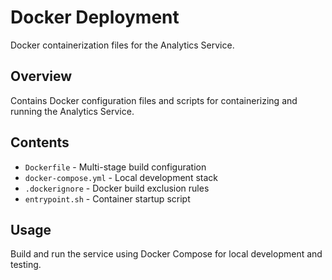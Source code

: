 # Docker Deployment

Docker containerization files for the Analytics Service.

## Overview

Contains Docker configuration files and scripts for containerizing and running the Analytics Service.

## Contents

- `Dockerfile` - Multi-stage build configuration
- `docker-compose.yml` - Local development stack
- `.dockerignore` - Docker build exclusion rules
- `entrypoint.sh` - Container startup script

## Usage

Build and run the service using Docker Compose for local development and testing.
